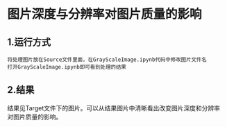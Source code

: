 #   图片深度与分辨率对图片质量的影响
## 1.运行方式
    将处理图片放在Source文件里面，在GrayScaleImage.ipynb代码中修改图片文件名
    打开GrayScaleImage.ipynb即可看到处理的结果
##  2.结果
   结果见Target文件下的图片。可以从结果图片中清晰看出改变图片深度和分辨率对图片质量的影响。